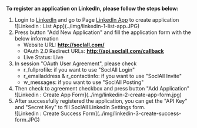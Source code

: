 __To register an application on LinkedIn, please follow the steps below:__

1. Login to [LinkedIn](https://www.linkedin.com/) and go to Page [LinkedIn App](https://www.linkedin.com/secure/developer) to create application
    <div class="soclall-br"></div>
    ![Linkedin : List App](../img/linkedin-1-list-app.JPG)
    <div class="soclall-br"></div>
2. Press button "Add New Application" and fill the application form with the below information
    * Website URL: __http://soclall.com/__
    * OAuth 2.0 Redirect URLs: __http://api.soclall.com/callback__
    * Live Status: Live
3. In session "OAuth User Agreement", please check
    * r_fullprofile: if you want to use "SoclAll Login"
    * r_emailaddress & r_contactinfo: if you want to use "SoclAll Invite"
    * w_messages: if you want to use "SoclAll Posting"
4. Then check to agreement checkbox and press button "Add Application"
    <div class="soclall-br"></div>
    ![Linkedin : Create App Form](../img/linkedin-2-create-app-form.jpg)
    <div class="soclall-br"></div>
5. After successfully registered the application, you can get the "API Key" and "Secret Key" to fill SoclAll LinkedIn Settings form.
    <div class="soclall-br"></div>
    ![Linkedin : Create Success Form](../img/linkedin-3-create-success-form.JPG)
    <div class="soclall-br"></div>